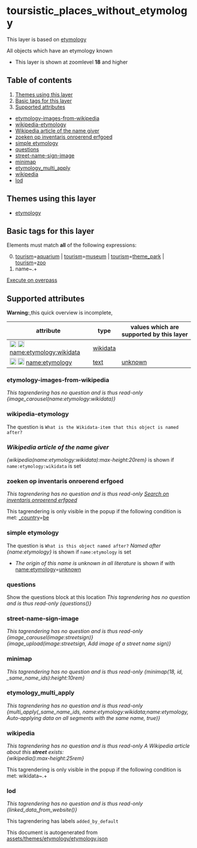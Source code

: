 [//]: # (WARNING: this file is automatically generated. Please find the sources at the bottom and edit those sources)

# toursistic_places_without_etymology

This layer is based on [etymology](../Layers/etymology.md)

All objects which have an etymology known

 - This layer is shown at zoomlevel **18** and higher

## Table of contents

1. [Themes using this layer](#themes-using-this-layer)
2. [Basic tags for this layer](#basic-tags-for-this-layer)
3. [Supported attributes](#supported-attributes)
  - [etymology-images-from-wikipedia](#etymology-images-from-wikipedia)
  - [wikipedia-etymology](#wikipedia-etymology)
  - [Wikipedia article of the name giver](#wikipedia-article-of-the-name-giver)
  - [zoeken op inventaris onroerend erfgoed](#zoeken-op-inventaris-onroerend-erfgoed)
  - [simple etymology](#simple-etymology)
  - [questions](#questions)
  - [street-name-sign-image](#street-name-sign-image)
  - [minimap](#minimap)
  - [etymology_multi_apply](#etymology_multi_apply)
  - [wikipedia](#wikipedia)
  - [lod](#lod)

## Themes using this layer

 - [etymology](https://mapcomplete.org/etymology)

## Basic tags for this layer

Elements must match **all** of the following expressions:

0. <a href='https://wiki.openstreetmap.org/wiki/Key:tourism' target='_blank'>tourism</a>=<a href='https://wiki.openstreetmap.org/wiki/Tag:tourism%3Daquarium' target='_blank'>aquarium</a> | <a href='https://wiki.openstreetmap.org/wiki/Key:tourism' target='_blank'>tourism</a>=<a href='https://wiki.openstreetmap.org/wiki/Tag:tourism%3Dmuseum' target='_blank'>museum</a> | <a href='https://wiki.openstreetmap.org/wiki/Key:tourism' target='_blank'>tourism</a>=<a href='https://wiki.openstreetmap.org/wiki/Tag:tourism%3Dtheme_park' target='_blank'>theme_park</a> | <a href='https://wiki.openstreetmap.org/wiki/Key:tourism' target='_blank'>tourism</a>=<a href='https://wiki.openstreetmap.org/wiki/Tag:tourism%3Dzoo' target='_blank'>zoo</a>
1. name~.+

[Execute on overpass](http://overpass-turbo.eu/?Q=%5Bout%3Ajson%5D%5Btimeout%3A90%5D%3B%28%20%20%20%20nwr%5B%22tourism%22%3D%22aquarium%22%5D%5B%22name%22%5D%28%7B%7Bbbox%7D%7D%29%3B%0A%20%20%20%20nwr%5B%22tourism%22%3D%22museum%22%5D%5B%22name%22%5D%28%7B%7Bbbox%7D%7D%29%3B%0A%20%20%20%20nwr%5B%22tourism%22%3D%22theme_park%22%5D%5B%22name%22%5D%28%7B%7Bbbox%7D%7D%29%3B%0A%20%20%20%20nwr%5B%22tourism%22%3D%22zoo%22%5D%5B%22name%22%5D%28%7B%7Bbbox%7D%7D%29%3B%0A%29%3Bout%20body%3B%3E%3Bout%20skel%20qt%3B)

## Supported attributes

**Warning:**,this quick overview is incomplete,

| attribute | type | values which are supported by this layer |
-----|-----|----- |
| <a target="_blank" href='https://taginfo.openstreetmap.org/keys/name:etymology:wikidata#values'><img src='https://mapcomplete.org/assets/svg/search.svg' height='18px'></a> <a target="_blank" href='https://taghistory.raifer.tech/?#***/name%3Aetymology%3Awikidata/'><img src='https://mapcomplete.org/assets/svg/statistics.svg' height='18px'></a> [name:etymology:wikidata](https://wiki.openstreetmap.org/wiki/Key:name:etymology:wikidata) | [wikidata](../SpecialInputElements.md#wikidata) |  |
| <a target="_blank" href='https://taginfo.openstreetmap.org/keys/name:etymology#values'><img src='https://mapcomplete.org/assets/svg/search.svg' height='18px'></a> <a target="_blank" href='https://taghistory.raifer.tech/?#***/name%3Aetymology/'><img src='https://mapcomplete.org/assets/svg/statistics.svg' height='18px'></a> [name:etymology](https://wiki.openstreetmap.org/wiki/Key:name:etymology) | [text](../SpecialInputElements.md#text) | [unknown](https://wiki.openstreetmap.org/wiki/Tag:name:etymology%3Dunknown) |

### etymology-images-from-wikipedia

_This tagrendering has no question and is thus read-only_
*{image_carousel(name:etymology:wikidata)}*

### wikipedia-etymology

The question is `What is the Wikidata-item that this object is named after?`
*<h3>Wikipedia article of the name giver</h3>{wikipedia(name:etymology:wikidata):max-height:20rem}* is shown if `name:etymology:wikidata` is set

### zoeken op inventaris onroerend erfgoed

_This tagrendering has no question and is thus read-only_
*<a href='https://inventaris.onroerenderfgoed.be/erfgoedobjecten?tekst={name}' target='_blank'>Search on inventaris onroerend erfgoed</a>*

This tagrendering is only visible in the popup if the following condition is met: <a href='https://wiki.openstreetmap.org/wiki/Key:_country' target='_blank'>_country</a>=<a href='https://wiki.openstreetmap.org/wiki/Tag:_country%3Dbe' target='_blank'>be</a>

### simple etymology

The question is `What is this object named after?`
*Named after {name:etymology}* is shown if `name:etymology` is set

 -  *The origin of this name is unknown in all literature* is shown if with <a href='https://wiki.openstreetmap.org/wiki/Key:name:etymology' target='_blank'>name:etymology</a>=<a href='https://wiki.openstreetmap.org/wiki/Tag:name:etymology%3Dunknown' target='_blank'>unknown</a>

### questions
Show the questions block at this location
_This tagrendering has no question and is thus read-only_
*{questions()}*

### street-name-sign-image

_This tagrendering has no question and is thus read-only_
*{image_carousel(image:streetsign)}<br/>{image_upload(image:streetsign, Add image of a street name sign)}*

### minimap

_This tagrendering has no question and is thus read-only_
*{minimap(18, id, _same_name_ids):height:10rem}*

### etymology_multi_apply

_This tagrendering has no question and is thus read-only_
*{multi_apply(_same_name_ids, name:etymology:wikidata;name:etymology, Auto-applying data on all segments with the same name, true)}*

### wikipedia

_This tagrendering has no question and is thus read-only_
*A Wikipedia article about this <b>street</b> exists:<br/>{wikipedia():max-height:25rem}*

This tagrendering is only visible in the popup if the following condition is met: wikidata~.+

### lod

_This tagrendering has no question and is thus read-only_
*{linked_data_from_website()}*

This tagrendering has labels 
`added_by_default`


This document is autogenerated from [assets/themes/etymology/etymology.json](https://source.mapcomplete.org/MapComplete/MapComplete/src/branch/develop/assets/themes/etymology/etymology.json)
